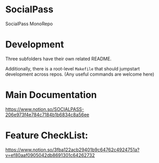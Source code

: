 # SocialPass
SocialPass MonoRepo

# Development
Three subfolders have their own related README.

Additionally, there is a root-level `Makefile` that should jumpstart development across repos. (Any useful commands are welcome here)

# Main Documentation
https://www.notion.so/SOCIALPASS-206e973f4e784c7184b1b6834c8a56ee

# Feature CheckList:
https://www.notion.so/3fba122acb29401b9c64762c4924751a?v=ef80aaf0905042db8691301c64262732
